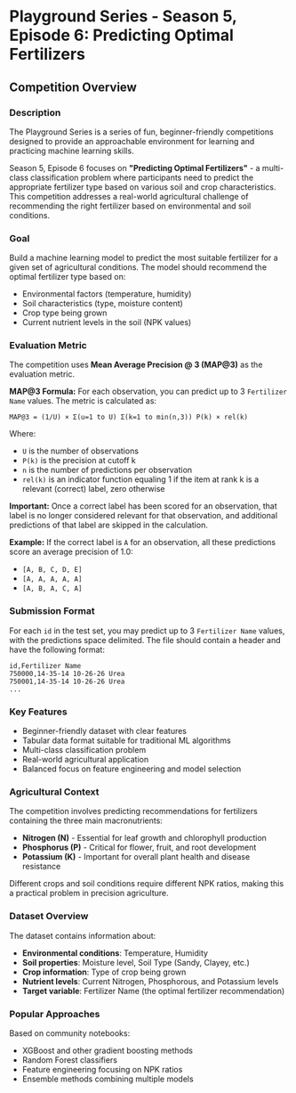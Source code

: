 # Playground Series - Season 5, Episode 6: Predicting Optimal Fertilizers

## Competition Overview

### Description
The Playground Series is a series of fun, beginner-friendly competitions designed to provide an approachable environment for learning and practicing machine learning skills. 

Season 5, Episode 6 focuses on **"Predicting Optimal Fertilizers"** - a multi-class classification problem where participants need to predict the appropriate fertilizer type based on various soil and crop characteristics. This competition addresses a real-world agricultural challenge of recommending the right fertilizer based on environmental and soil conditions.

### Goal
Build a machine learning model to predict the most suitable fertilizer for a given set of agricultural conditions. The model should recommend the optimal fertilizer type based on:
- Environmental factors (temperature, humidity)
- Soil characteristics (type, moisture content)
- Crop type being grown
- Current nutrient levels in the soil (NPK values)

### Evaluation Metric
The competition uses **Mean Average Precision @ 3 (MAP@3)** as the evaluation metric.

**MAP@3 Formula:**
For each observation, you can predict up to 3 `Fertilizer Name` values. The metric is calculated as:

```
MAP@3 = (1/U) × Σ(u=1 to U) Σ(k=1 to min(n,3)) P(k) × rel(k)
```

Where:
- `U` is the number of observations
- `P(k)` is the precision at cutoff k
- `n` is the number of predictions per observation
- `rel(k)` is an indicator function equaling 1 if the item at rank k is a relevant (correct) label, zero otherwise

**Important:** Once a correct label has been scored for an observation, that label is no longer considered relevant for that observation, and additional predictions of that label are skipped in the calculation.

**Example:** If the correct label is `A` for an observation, all these predictions score an average precision of 1.0:
- `[A, B, C, D, E]`
- `[A, A, A, A, A]` 
- `[A, B, A, C, A]`

### Submission Format
For each `id` in the test set, you may predict up to 3 `Fertilizer Name` values, with the predictions space delimited. The file should contain a header and have the following format:

```
id,Fertilizer Name
750000,14-35-14 10-26-26 Urea
750001,14-35-14 10-26-26 Urea
...
```

### Key Features
- Beginner-friendly dataset with clear features
- Tabular data format suitable for traditional ML algorithms
- Multi-class classification problem
- Real-world agricultural application
- Balanced focus on feature engineering and model selection

### Agricultural Context
The competition involves predicting recommendations for fertilizers containing the three main macronutrients:
- **Nitrogen (N)** - Essential for leaf growth and chlorophyll production
- **Phosphorus (P)** - Critical for flower, fruit, and root development  
- **Potassium (K)** - Important for overall plant health and disease resistance

Different crops and soil conditions require different NPK ratios, making this a practical problem in precision agriculture.

### Dataset Overview
The dataset contains information about:
- **Environmental conditions**: Temperature, Humidity
- **Soil properties**: Moisture level, Soil Type (Sandy, Clayey, etc.)
- **Crop information**: Type of crop being grown
- **Nutrient levels**: Current Nitrogen, Phosphorous, and Potassium levels
- **Target variable**: Fertilizer Name (the optimal fertilizer recommendation)

### Popular Approaches
Based on community notebooks:
- XGBoost and other gradient boosting methods
- Random Forest classifiers
- Feature engineering focusing on NPK ratios
- Ensemble methods combining multiple models